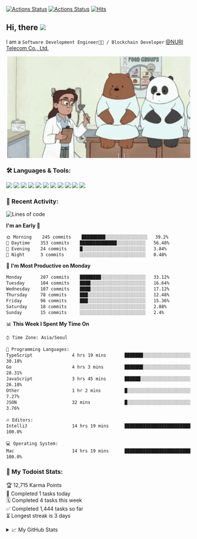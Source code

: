 
[![Actions Status](https://github.com/ddok2/ddok2/workflows/Todoist%20Readme/badge.svg)](https://github.com/ddok2/ddok2/actions)
[![Actions Status](https://github.com/ddok2/ddok2/workflows/wakatime-stats/badge.svg)](https://github.com/ddok2/ddok2/actions)
[![Hits](https://hits.seeyoufarm.com/api/count/incr/badge.svg?url=https%3A%2F%2Fgithub.com%2Fddok2)](https://hits.seeyoufarm.com)

<!-- ![visitors](https://visitor-badge.laobi.icu/badge?page_id=ddok2.ddok2) -->
## Hi, there <img src="https://raw.githubusercontent.com/MartinHeinz/MartinHeinz/master/wave.gif" width="25px">

I am a `Software Development Engineer🧑‍💻 / Blockchain Developer` [@NURI Telecom Co., Ltd.](http://www.nuritelecom.com)


<p align="center">
<img align="center" alt="GIF" src="img/debugging.gif" />
</p>


### 🛠 Languages & Tools:
<p>
    <img src="https://img.shields.io/badge/go-%2300ADD8.svg?&style=for-the-badge&logo=go&logoColor=white"/>
    <img src="https://img.shields.io/badge/node.js%20-%2343853D.svg?&style=for-the-badge&logo=node.js&logoColor=white"/>
    <img src="https://img.shields.io/badge/javascript%20-%23323330.svg?&style=for-the-badge&logo=javascript&logoColor=%23F7DF1E"/>
    <img src="https://img.shields.io/badge/typescript%20-%23007ACC.svg?&style=for-the-badge&logo=typescript&logoColor=white"/>
    <img src="https://img.shields.io/badge/python%20-%2314354C.svg?&style=for-the-badge&logo=python&logoColor=white"/>
    <img src="https://img.shields.io/badge/react%20-%2320232a.svg?&style=for-the-badge&logo=react&logoColor=%2361DAFB"/>
    <img src="https://img.shields.io/badge/AWS%20-%23FF9900.svg?&style=for-the-badge&logo=amazon-aws&logoColor=white"/>
    <img src="https://img.shields.io/badge/Google%20Cloud%20-%234285F4.svg?&style=for-the-badge&logo=google-cloud&logoColor=white"/>
    <img src="https://img.shields.io/badge/docker%20-%230db7ed.svg?&style=for-the-badge&logo=docker&logoColor=white"/>
    <img src="https://img.shields.io/badge/kubernetes%20-%23326ce5.svg?&style=for-the-badge&logo=kubernetes&logoColor=white"/>
    <img src="https://img.shields.io/badge/ansible%20-%231A1918.svg?&style=for-the-badge&logo=ansible&logoColor=white"/>
</p>

### 🌈 Recent Activity:
<!--START_SECTION:waka-->
![Lines of code](https://img.shields.io/badge/From%20Hello%20World%20I%27ve%20Written-601812%20lines%20of%20code-blue)

**I'm an Early 🐤** 

```text
🌞 Morning    245 commits    █████████░░░░░░░░░░░░░░░░   39.2% 
🌆 Daytime    353 commits    ██████████████░░░░░░░░░░░   56.48% 
🌃 Evening    24 commits     █░░░░░░░░░░░░░░░░░░░░░░░░   3.84% 
🌙 Night      3 commits      ░░░░░░░░░░░░░░░░░░░░░░░░░   0.48%

```
📅 **I'm Most Productive on Monday** 

```text
Monday       207 commits    ████████░░░░░░░░░░░░░░░░░   33.12% 
Tuesday      104 commits    ████░░░░░░░░░░░░░░░░░░░░░   16.64% 
Wednesday    107 commits    ████░░░░░░░░░░░░░░░░░░░░░   17.12% 
Thursday     78 commits     ███░░░░░░░░░░░░░░░░░░░░░░   12.48% 
Friday       96 commits     ███░░░░░░░░░░░░░░░░░░░░░░   15.36% 
Saturday     18 commits     ░░░░░░░░░░░░░░░░░░░░░░░░░   2.88% 
Sunday       15 commits     ░░░░░░░░░░░░░░░░░░░░░░░░░   2.4%

```


📊 **This Week I Spent My Time On** 

```text
⌚︎ Time Zone: Asia/Seoul

💬 Programming Languages: 
TypeScript               4 hrs 19 mins       ███████░░░░░░░░░░░░░░░░░░   30.18% 
Go                       4 hrs 3 mins        ███████░░░░░░░░░░░░░░░░░░   28.31% 
JavaScript               3 hrs 45 mins       ██████░░░░░░░░░░░░░░░░░░░   26.18% 
Other                    1 hr 2 mins         █░░░░░░░░░░░░░░░░░░░░░░░░   7.27% 
JSON                     32 mins             █░░░░░░░░░░░░░░░░░░░░░░░░   3.76%

🔥 Editors: 
IntelliJ                 14 hrs 19 mins      █████████████████████████   100.0%

💻 Operating System: 
Mac                      14 hrs 19 mins      █████████████████████████   100.0%

```


<!--END_SECTION:waka-->

### 🚧 My Todoist Stats:
<!-- TODO-IST:START -->
🏆  12,715 Karma Points           
🌸  Completed 1 tasks today           
🗓  Completed 4 tasks this week           
✅  Completed 1,444 tasks so far           
⏳  Longest streak is 3 days
<!-- TODO-IST:END -->

<details>
<summary>📈 My GitHub Stats</summary>
<p align="center"> <img src="https://github-readme-stats.vercel.app/api?username=ddok2&show_icons=true" alt="ddok2" />
</details>
